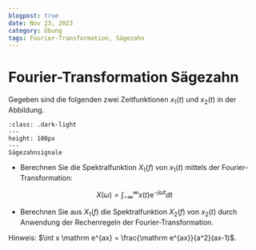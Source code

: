 ```yaml
---
blogpost: true
date: Nov 23, 2023
category: Übung
tags: Fourier-Transformation, Sägezahn
---
```



# Fourier-Transformation Sägezahn

Gegeben sind die folgenden zwei Zeitfunktionen $x_1(t)$ und $x_2(t)$ in der Abbildung.  

```{figure} pictures/Ft_signal.png
:class: .dark-light
---
height: 100px
---
Sägezahnsignale
```


* Berechnen Sie die Spektralfunktion $X_1(f)$ von $x_1(t)$ mittels der Fourier-Transformation:

$$X(\omega) = \int_{-\infty}^{\infty} x(t) \mathrm e^{-j\omega t} dt$$

* Berechnen Sie aus $X_1(f)$ die Spektralfunktion $X_2(f)$ von $x_2(t)$ durch Anwendung der Rechenregeln der Fourier-Transformation. 
 
Hinweis: $\int x \mathrm e^{ax} = \frac{\mathrm e^{ax}}{a^2}(ax-1)$.



